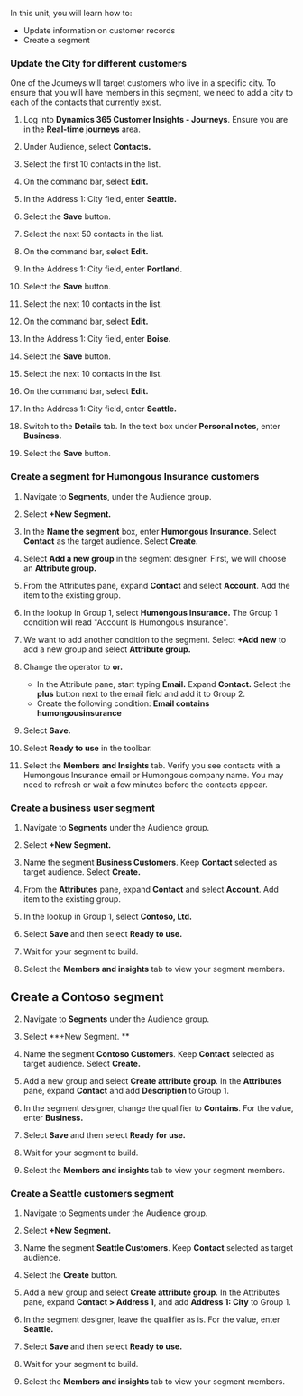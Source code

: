In this unit, you will learn how to:
- Update information on customer records
- Create a segment 

### Update the City for different customers

One of the Journeys will target customers who live in a specific city. To ensure that you will have members in this segment, we need to add a city to each of the contacts that currently exist.

1. Log into **Dynamics 365 Customer Insights - Journeys**. Ensure you are in the **Real-time journeys** area.

1. Under Audience, select **Contacts.**

1. Select the first 10 contacts in the list. 

1. On the command bar, select **Edit.**

1. In the Address 1: City field, enter **Seattle.**

1. Select the **Save** button.

1. Select the next 50 contacts in the list.

1. On the command bar, select **Edit.**

1. In the Address 1: City field, enter **Portland.**

1. Select the **Save** button.

1. Select the next 10 contacts in the list.

1. On the command bar, select **Edit.**

1. In the Address 1: City field, enter **Boise.**

1. Select the **Save** button.

1. Select the next 10 contacts in the list.

1. On the command bar, select **Edit.**

1. In the Address 1: City field, enter **Seattle.**

1. Switch to the **Details** tab. In the text box under **Personal notes**, enter **Business.**

1. Select the **Save** button.

### Create a segment for Humongous Insurance customers
1. Navigate to **Segments**, under the Audience group.

1. Select **+New Segment.**

1. In the **Name the segment** box, enter **Humongous Insurance**. Select **Contact** as the target audience. Select **Create.**

1. Select **Add a new group** in the segment designer. First, we will choose an **Attribute group.**

1. From the Attributes pane, expand **Contact** and select **Account**. Add the item to the existing group.

1. In the lookup in Group 1, select **Humongous Insurance.** The Group 1 condition will read "Account Is Humongous Insurance".

1. We want to add another condition to the segment. Select **+Add new** to add a new group and select **Attribute group.**

1. Change the operator to **or.**
    - In the Attribute pane, start typing **Email.** Expand **Contact.** Select the **plus** button next to the email field and add it to Group 2.
    - Create the following condition: **Email contains humongousinsurance**

1. Select **Save.**

1. Select **Ready to use** in the toolbar.

1. Select the **Members and Insights** tab. Verify you see contacts with a Humongous Insurance email or Humongous company name. You may need to refresh or wait a few minutes before the contacts appear.

### Create a business user segment
1. Navigate to **Segments** under the Audience group.

1. Select **+New Segment.**

1. Name the segment **Business Customers**. Keep **Contact** selected as target audience. Select **Create.**

1. From the **Attributes** pane, expand **Contact** and select **Account**. Add item to the existing group.

1. In the lookup in Group 1, select **Contoso, Ltd.**

1. Select **Save** and then select **Ready to use.**

1. Wait for your segment to build.

1. Select the **Members and insights** tab to view your segment members.

## Create a Contoso segment  
2.	Navigate to **Segments** under the Audience group. 

3.	Select **+New Segment. **

4.	Name the segment **Contoso Customers**. Keep **Contact** selected as target audience. Select **Create.**

5.	Add a new group and select **Create attribute group**. In the **Attributes** pane, expand **Contact** and add **Description** to Group 1. 

6.	In the segment designer, change the qualifier to **Contains**. For the value, enter **Business.**

7.	Select **Save** and then select **Ready for use.** 

8.	Wait for your segment to build. 

9.	Select the **Members and insights** tab to view your segment members. 


### Create a Seattle customers segment
1. Navigate to Segments under the Audience group.

1. Select **+New Segment.**

1. Name the segment **Seattle Customers**. Keep **Contact** selected as target audience.

1. Select the **Create** button.

1. Add a new group and select **Create attribute group**. In the Attributes pane, expand **Contact > Address 1**, and add **Address 1: City** to Group 1.

1. In the segment designer, leave the qualifier as is. For the value, enter **Seattle.**

1. Select **Save** and then select **Ready to use.**

1. Wait for your segment to build.

1. Select the **Members and insights** tab to view your segment members.
